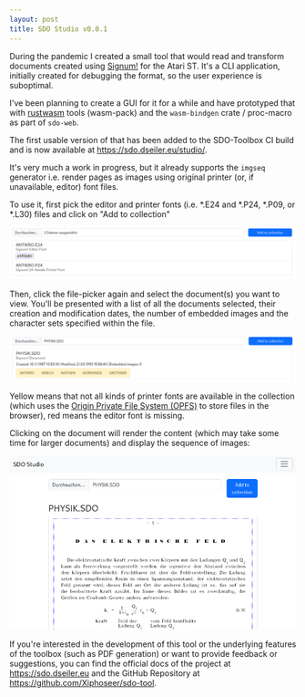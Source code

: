 ```yaml
---
layout: post
title: SDO Studio v0.0.1
---
```


During the pandemic I created a small tool that would read and
transform documents created using [Signum!][ASH-SIG] for the
Atari ST. It's a CLI application, initially created for debugging
the format, so the user experience is suboptimal.

I've been planning to create a GUI for it for a while and
have prototyped that with [rustwasm][rustwasm] tools (wasm-pack)
and the `wasm-bindgen` crate / proc-macro as part of `sdo-web`.

The first usable version of that has been added to the SDO-Toolbox
CI build and is now available at <https://sdo.dseiler.eu/studio/>.

It's very much a work in progress, but it already supports the
`imgseq` generator i.e. render pages as images using original
printer (or, if unavailable, editor) font files.

To use it, first pick the editor and printer fonts (i.e. *.E24
and *.P24, *.P09, or *.L30) files and click on "Add to collection"

![SDO Studio Fonts](/res/sdo-studio-fonts.png)

Then, click the file-picker again and select the document(s)
you want to view. You'll be presented with a list of all the
documents selected, their creation and modification dates,
the number of embedded images and the character sets specified
within the file.

![SDO Studio Document List](/res/sdo-studio-doc-list.png)

Yellow means that not all kinds of printer fonts are available
in the collection (which uses the [Origin Private File System (OPFS)][OPFS]
to store files in the browser), red means the editor font is
missing.

Clicking on the document will render the content (which may
take some time for larger documents) and display the sequence
of images:

![SDO Studio Doc Example](/res/sdo-studio-imgseq.png)

If you're interested in the development of this tool or the
underlying features of the toolbox (such as PDF generation)
or want to provide feedback or suggestions, you can find the
official docs of the project at <https://sdo.dseiler.eu> and
the GitHub Repository at <https://github.com/Xiphoseer/sdo-tool>.

[ASH-SIG]: https://application-systems.de/signum
[rustwasm]: https://rustwasm.github.io/ 
[OPFS]: https://developer.mozilla.org/en-US/docs/Web/API/File_System_API/Origin_private_file_system
